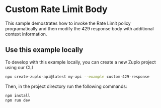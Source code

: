 # Custom Rate Limit Body

This sample demostrates how to invoke the Rate Limit policy programatically and then modify the 429 response body with additional context information.

## Use this example locally

To develop with this example locally, you can create a new Zuplo project using our CLI

```bash
npx create-zuplo-api@latest my-api --example custom-429-response
```
Then, in the project directory run the following commands:

```bash
npm install
npm run dev
```